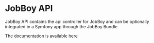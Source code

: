 # JobBoy API

JobBoy API contains the api controller for JobBoy and can be optionally integrated in a Symfony app
through the JobBoy Bundle.

The documentation is available [here](https://github.com/danielsan80/jobboy-doc/blob/master/doc/jobboy-api.md)


